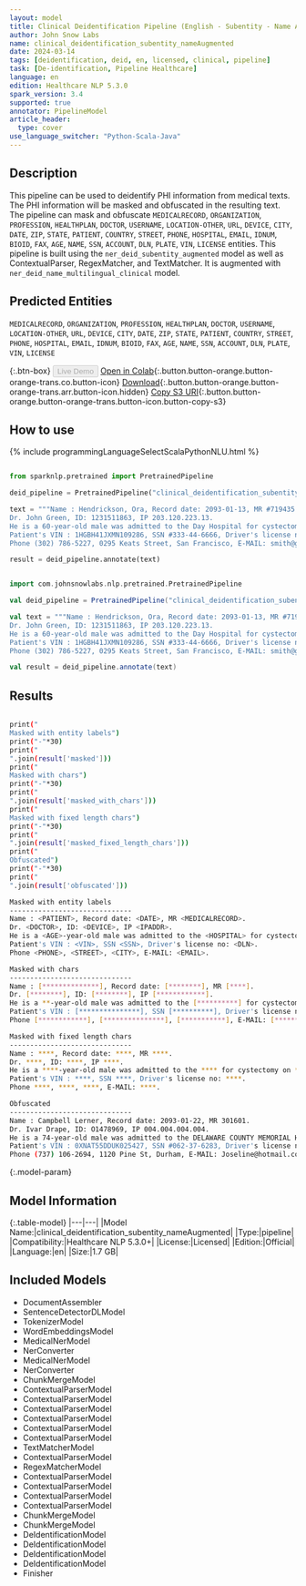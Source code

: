 ```yaml
---
layout: model
title: Clinical Deidentification Pipeline (English - Subentity - Name Augmented)
author: John Snow Labs
name: clinical_deidentification_subentity_nameAugmented
date: 2024-03-14
tags: [deidentification, deid, en, licensed, clinical, pipeline]
task: [De-identification, Pipeline Healthcare]
language: en
edition: Healthcare NLP 5.3.0
spark_version: 3.4
supported: true
annotator: PipelineModel
article_header:
  type: cover
use_language_switcher: "Python-Scala-Java"
---
```


## Description

This pipeline can be used to deidentify PHI information from medical texts.
The PHI information will be masked and obfuscated in the resulting text.
The pipeline can mask and obfuscate `MEDICALRECORD`, `ORGANIZATION`, `PROFESSION`, `HEALTHPLAN`, `DOCTOR`, `USERNAME`, `LOCATION-OTHER`, `URL`, `DEVICE`, `CITY`, `DATE`, `ZIP`, `STATE`, `PATIENT`, `COUNTRY`, `STREET`, `PHONE`, `HOSPITAL`, `EMAIL`, `IDNUM`, `BIOID`, `FAX`, `AGE`, `NAME`, `SSN`, `ACCOUNT`, `DLN`, `PLATE`, `VIN`, `LICENSE` entities.
This pipeline is built using the `ner_deid_subentity_augmented` model as well as ContextualParser, RegexMatcher, and TextMatcher.
It is augmented with `ner_deid_name_multilingual_clinical` model.

## Predicted Entities

`MEDICALRECORD`, `ORGANIZATION`, `PROFESSION`, `HEALTHPLAN`, `DOCTOR`, `USERNAME`, `LOCATION-OTHER`, `URL`, `DEVICE`, `CITY`, `DATE`, `ZIP`, `STATE`, `PATIENT`, `COUNTRY`, `STREET`, `PHONE`, `HOSPITAL`, `EMAIL`, `IDNUM`, `BIOID`, `FAX`, `AGE`, `NAME`, `SSN`, `ACCOUNT`, `DLN`, `PLATE`, `VIN`, `LICENSE`

{:.btn-box}
<button class="button button-orange" disabled>Live Demo</button>
[Open in Colab](https://colab.research.google.com/github/JohnSnowLabs/spark-nlp-workshop/blob/master/healthcare-nlp/07.0.Pretrained_Clinical_Pipelines.ipynb){:.button.button-orange.button-orange-trans.co.button-icon}
[Download](https://s3.amazonaws.com/auxdata.johnsnowlabs.com/clinical/models/clinical_deidentification_subentity_nameAugmented_en_5.3.0_3.4_1710413718741.zip){:.button.button-orange.button-orange-trans.arr.button-icon.hidden}
[Copy S3 URI](s3://auxdata.johnsnowlabs.com/clinical/models/clinical_deidentification_subentity_nameAugmented_en_5.3.0_3.4_1710413718741.zip){:.button.button-orange.button-orange-trans.button-icon.button-copy-s3}

## How to use



<div class="tabs-box" markdown="1">
{% include programmingLanguageSelectScalaPythonNLU.html %}

```python

from sparknlp.pretrained import PretrainedPipeline

deid_pipeline = PretrainedPipeline("clinical_deidentification_subentity_nameAugmented", "en", "clinical/models")

text = """Name : Hendrickson, Ora, Record date: 2093-01-13, MR #719435.
Dr. John Green, ID: 1231511863, IP 203.120.223.13.
He is a 60-year-old male was admitted to the Day Hospital for cystectomy on 01/13/93.
Patient's VIN : 1HGBH41JXMN109286, SSN #333-44-6666, Driver's license no: A334455B.
Phone (302) 786-5227, 0295 Keats Street, San Francisco, E-MAIL: smith@gmail.com."""

result = deid_pipeline.annotate(text)


```
```scala

import com.johnsnowlabs.nlp.pretrained.PretrainedPipeline

val deid_pipeline = PretrainedPipeline("clinical_deidentification_subentity_nameAugmented", "en", "clinical/models")

val text = """Name : Hendrickson, Ora, Record date: 2093-01-13, MR #719435.
Dr. John Green, ID: 1231511863, IP 203.120.223.13.
He is a 60-year-old male was admitted to the Day Hospital for cystectomy on 01/13/93.
Patient's VIN : 1HGBH41JXMN109286, SSN #333-44-6666, Driver's license no: A334455B.
Phone (302) 786-5227, 0295 Keats Street, San Francisco, E-MAIL: smith@gmail.com."""

val result = deid_pipeline.annotate(text)

```
</div>

## Results

```bash

print("
Masked with entity labels")
print("-"*30)
print("
".join(result['masked']))
print("
Masked with chars")
print("-"*30)
print("
".join(result['masked_with_chars']))
print("
Masked with fixed length chars")
print("-"*30)
print("
".join(result['masked_fixed_length_chars']))
print("
Obfuscated")
print("-"*30)
print("
".join(result['obfuscated']))

Masked with entity labels
------------------------------
Name : <PATIENT>, Record date: <DATE>, MR <MEDICALRECORD>.
Dr. <DOCTOR>, ID: <DEVICE>, IP <IPADDR>.
He is a <AGE>-year-old male was admitted to the <HOSPITAL> for cystectomy on <DATE>.
Patient's VIN : <VIN>, SSN <SSN>, Driver's license no: <DLN>.
Phone <PHONE>, <STREET>, <CITY>, E-MAIL: <EMAIL>.

Masked with chars
------------------------------
Name : [**************], Record date: [********], MR [****].
Dr. [********], ID: [********], IP [************].
He is a **-year-old male was admitted to the [**********] for cystectomy on [******].
Patient's VIN : [***************], SSN [**********], Driver's license no: [******].
Phone [************], [***************], [***********], E-MAIL: [*************].

Masked with fixed length chars
------------------------------
Name : ****, Record date: ****, MR ****.
Dr. ****, ID: ****, IP ****.
He is a ****-year-old male was admitted to the **** for cystectomy on ****.
Patient's VIN : ****, SSN ****, Driver's license no: ****.
Phone ****, ****, ****, E-MAIL: ****.

Obfuscated
------------------------------
Name : Campbell Lerner, Record date: 2093-01-22, MR 301601.
Dr. Ivar Drape, ID: O1478969, IP 004.004.004.004.
He is a 74-year-old male was admitted to the DELAWARE COUNTY MEMORIAL HOSPITAL for cystectomy on 01/22/93.
Patient's VIN : 0XNAT55DDUK025427, SSN #062-37-6283, Driver's license no: T517616W.
Phone (737) 106-2694, 1120 Pine St, Durham, E-MAIL: Joseline@hotmail.com.

```

{:.model-param}
## Model Information

{:.table-model}
|---|---|
|Model Name:|clinical_deidentification_subentity_nameAugmented|
|Type:|pipeline|
|Compatibility:|Healthcare NLP 5.3.0+|
|License:|Licensed|
|Edition:|Official|
|Language:|en|
|Size:|1.7 GB|

## Included Models

- DocumentAssembler
- SentenceDetectorDLModel
- TokenizerModel
- WordEmbeddingsModel
- MedicalNerModel
- NerConverter
- MedicalNerModel
- NerConverter
- ChunkMergeModel
- ContextualParserModel
- ContextualParserModel
- ContextualParserModel
- ContextualParserModel
- ContextualParserModel
- ContextualParserModel
- TextMatcherModel
- ContextualParserModel
- RegexMatcherModel
- ContextualParserModel
- ContextualParserModel
- ContextualParserModel
- ContextualParserModel
- ChunkMergeModel
- ChunkMergeModel
- DeIdentificationModel
- DeIdentificationModel
- DeIdentificationModel
- DeIdentificationModel
- Finisher